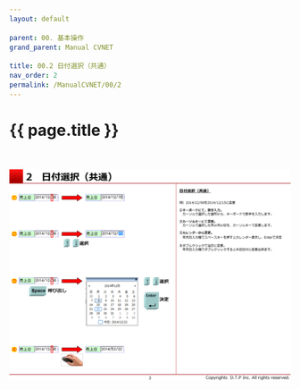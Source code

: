 ```yaml
---
layout: default

parent: 00. 基本操作
grand_parent: Manual CVNET

title: 00.2 日付選択（共通）
nav_order: 2
permalink: /ManualCVNET/00/2
---
```



# {{ page.title }} <br/><br/>




<a href="/img/KihonSousa/KS4.PNG" target="_blank">
<img src="/img/KihonSousa/KS4.PNG" alt="login image"></a>